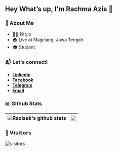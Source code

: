 ## Hey What’s up, I'm Rachma Azis 👋

### 👤 About Me
* 🤷‍♂️ 19 y.o
* 🏠 Live at Magelang, Jawa Tengah
* 🎓 Student

### 📬 Let's connect!
* [**Linkedin**](https://www.linkedin.com/in/r-azis/)
* [**Facebook**](https://www.facebook.com/azis.riaz)
* [**Telegram**](https://t.me/azisek)
* [**Email**](mailto:azisrachma321@gmail.com)

### 📊 Github Stats
| <img align="center" src="https://github-readme-stats.vercel.app/api?username=razisek&show_icons=true&include_all_commits=true&theme=buefy&hide_border=true" alt="Razisek's github stats" /> | <img align="center" src="https://github-readme-stats.vercel.app/api/top-langs/?username=anuraghazra&layout=compact&theme=buefy&hide_border=true" /> |
| ------------- | ------------- |

### 👀 𝗩𝗶𝘀𝗶𝘁𝗼𝗿𝘀

![visitors](https://visitor-badge.glitch.me/badge?page_id=razisek)

